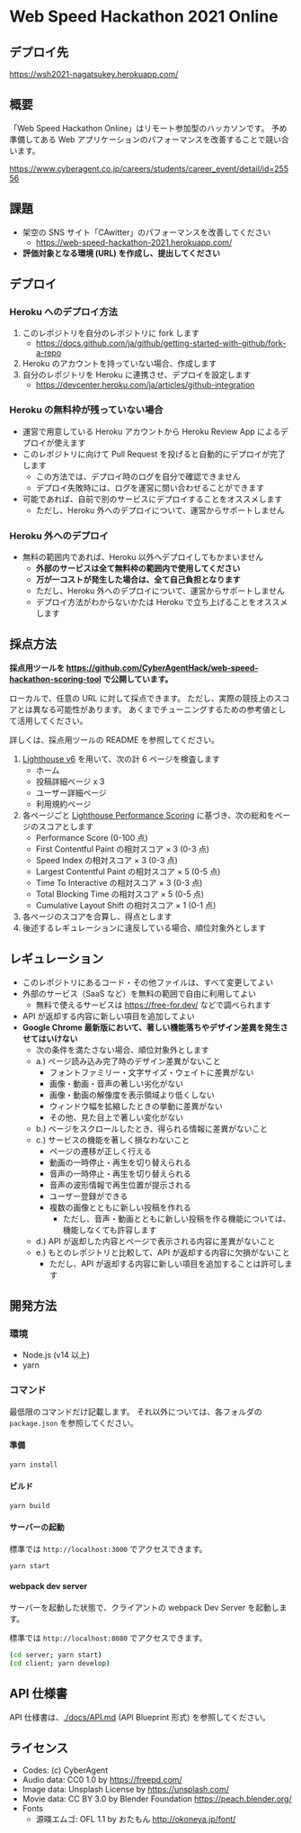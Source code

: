 # Web Speed Hackathon 2021 Online

## デプロイ先

https://wsh2021-nagatsukey.herokuapp.com/

## 概要

「Web Speed Hackathon Online」はリモート参加型のハッカソンです。
予め準備してある Web アプリケーションのパフォーマンスを改善することで競い合います。

https://www.cyberagent.co.jp/careers/students/career_event/detail/id=25556

## 課題

- 架空の SNS サイト「CAwitter」のパフォーマンスを改善してください
  - https://web-speed-hackathon-2021.herokuapp.com/
- **評価対象となる環境 (URL) を作成し、提出してください**

## デプロイ

### Heroku へのデプロイ方法

1. このレポジトリを自分のレポジトリに fork します
   - https://docs.github.com/ja/github/getting-started-with-github/fork-a-repo
2. Heroku のアカウントを持っていない場合、作成します
3. 自分のレポジトリを Heroku に連携させ、デプロイを設定します
   - https://devcenter.heroku.com/ja/articles/github-integration

### Heroku の無料枠が残っていない場合

- 運営で用意している Heroku アカウントから Heroku Review App によるデプロイが使えます
- このレポジトリに向けて Pull Request を投げると自動的にデプロイが完了します
  - この方法では、デプロイ時のログを自分で確認できません
  - デプロイ失敗時には、ログを運営に問い合わせることができます
- 可能であれば、自前で別のサービスにデプロイすることをオススメします
  - ただし、Heroku 外へのデプロイについて、運営からサポートしません

### Heroku 外へのデプロイ

- 無料の範囲内であれば、Heroku 以外へデプロイしてもかまいません
  - **外部のサービスは全て無料枠の範囲内で使用してください**
  - **万が一コストが発生した場合は、全て自己負担となります**
  - ただし、Heroku 外へのデプロイについて、運営からサポートしません
  - デプロイ方法がわからないかたは Heroku で立ち上げることをオススメします

## 採点方法

**採点用ツールを https://github.com/CyberAgentHack/web-speed-hackathon-scoring-tool で公開しています。**

ローカルで、任意の URL に対して採点できます。
ただし、実際の競技上のスコアとは異なる可能性があります。
あくまでチューニングするための参考値として活用してください。

詳しくは、採点用ツールの README を参照してください。

1. [Lighthouse v6](https://github.com/GoogleChrome/lighthouse) を用いて、次の計 6 ページを検査します
   - ホーム
   - 投稿詳細ページ x 3
   - ユーザー詳細ページ
   - 利用規約ページ
2. 各ページごと [Lighthouse Performance Scoring](https://web.dev/performance-scoring/#lighthouse-6) に基づき、次の総和をページのスコアとします
   - Performance Score (0-100 点)
   - First Contentful Paint の相対スコア × 3 (0-3 点)
   - Speed Index の相対スコア × 3 (0-3 点)
   - Largest Contentful Paint の相対スコア × 5 (0-5 点)
   - Time To Interactive の相対スコア × 3 (0-3 点)
   - Total Blocking Time の相対スコア × 5 (0-5 点)
   - Cumulative Layout Shift の相対スコア × 1 (0-1 点)
3. 各ページのスコアを合算し、得点とします
4. 後述するレギュレーションに違反している場合、順位対象外とします

## レギュレーション

- このレポジトリにあるコード・その他ファイルは、すべて変更してよい
- 外部のサービス（SaaS など）を無料の範囲で自由に利用してよい
  - 無料で使えるサービスは https://free-for.dev/ などで調べられます
- API が返却する内容に新しい項目を追加してよい
- **Google Chrome 最新版において、著しい機能落ちやデザイン差異を発生させてはいけない**
  - 次の条件を満たさない場合、順位対象外とします
  - a.) ページ読み込み完了時のデザイン差異がないこと
    - フォントファミリー・文字サイズ・ウェイトに差異がない
    - 画像・動画・音声の著しい劣化がない
    - 画像・動画の解像度を表示領域より低くしない
    - ウィンドウ幅を拡縮したときの挙動に差異がない
    - その他、見た目上で著しい変化がない
  - b.) ページをスクロールしたとき、得られる情報に差異がないこと
  - c.) サービスの機能を著しく損なわないこと
    - ページの遷移が正しく行える
    - 動画の一時停止・再生を切り替えられる
    - 音声の一時停止・再生を切り替えられる
    - 音声の波形情報で再生位置が提示される
    - ユーザー登録ができる
    - 複数の画像とともに新しい投稿を作れる
      - ただし、音声・動画とともに新しい投稿を作る機能については、機能しなくても許容します
  - d.) API が返却した内容とページで表示される内容に差異がないこと
  - e.) もとのレポジトリと比較して、API が返却する内容に欠損がないこと
    - ただし、API が返却する内容に新しい項目を追加することは許可します

## 開発方法

### 環境

- Node.js (v14 以上)
- yarn

### コマンド

最低限のコマンドだけ記載します。
それ以外については、各フォルダの `package.json` を参照してください。

#### 準備

```bash
yarn install
```

#### ビルド

```bash
yarn build
```

#### サーバーの起動

標準では `http://localhost:3000` でアクセスできます。

```bash
yarn start
```

#### webpack dev server

サーバーを起動した状態で、クライアントの webpack Dev Server を起動します。

標準では `http://localhost:8080` でアクセスできます。

```bash
(cd server; yarn start)
(cd client; yarn develop)
```

## API 仕様書

API 仕様書は、[./docs/API.md](./docs/API.md) (API Blueprint 形式) を参照してください。

## ライセンス

- Codes: (c) CyberAgent
- Audio data: CC0 1.0 by https://freepd.com/
- Image data: Unsplash License by https://unsplash.com/
- Movie data: CC BY 3.0 by Blender Foundation https://peach.blender.org/
- Fonts
  - 源暎エムゴ: OFL 1.1 by おたもん http://okoneya.jp/font/
